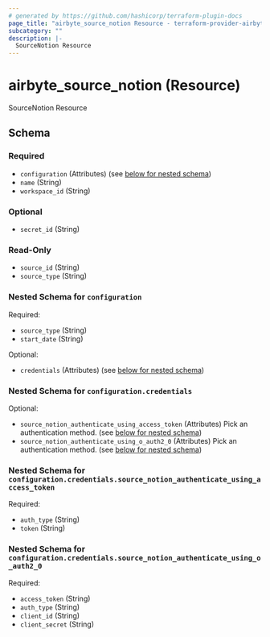 ```yaml
---
# generated by https://github.com/hashicorp/terraform-plugin-docs
page_title: "airbyte_source_notion Resource - terraform-provider-airbyte-new"
subcategory: ""
description: |-
  SourceNotion Resource
---
```


# airbyte_source_notion (Resource)

SourceNotion Resource



<!-- schema generated by tfplugindocs -->
## Schema

### Required

- `configuration` (Attributes) (see [below for nested schema](#nestedatt--configuration))
- `name` (String)
- `workspace_id` (String)

### Optional

- `secret_id` (String)

### Read-Only

- `source_id` (String)
- `source_type` (String)

<a id="nestedatt--configuration"></a>
### Nested Schema for `configuration`

Required:

- `source_type` (String)
- `start_date` (String)

Optional:

- `credentials` (Attributes) (see [below for nested schema](#nestedatt--configuration--credentials))

<a id="nestedatt--configuration--credentials"></a>
### Nested Schema for `configuration.credentials`

Optional:

- `source_notion_authenticate_using_access_token` (Attributes) Pick an authentication method. (see [below for nested schema](#nestedatt--configuration--credentials--source_notion_authenticate_using_access_token))
- `source_notion_authenticate_using_o_auth2_0` (Attributes) Pick an authentication method. (see [below for nested schema](#nestedatt--configuration--credentials--source_notion_authenticate_using_o_auth2_0))

<a id="nestedatt--configuration--credentials--source_notion_authenticate_using_access_token"></a>
### Nested Schema for `configuration.credentials.source_notion_authenticate_using_access_token`

Required:

- `auth_type` (String)
- `token` (String)


<a id="nestedatt--configuration--credentials--source_notion_authenticate_using_o_auth2_0"></a>
### Nested Schema for `configuration.credentials.source_notion_authenticate_using_o_auth2_0`

Required:

- `access_token` (String)
- `auth_type` (String)
- `client_id` (String)
- `client_secret` (String)



